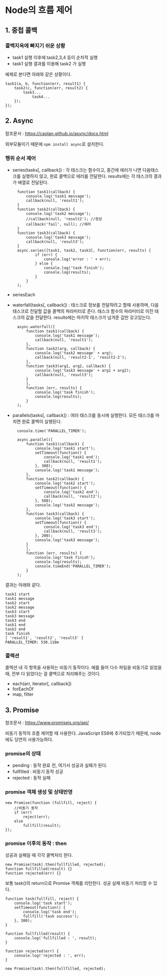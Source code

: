 # Node의 흐름 제어

## 1. 중첩 콜백
### 콜백지옥에 빠지기 쉬운 상황

* task1 실행 이후에 task2,3,4 등이 순차적 실행
* task1 실행 결과를 이용해 task2 가 실행

예제로 본다면 아래와 같은 상황이다.

	task1(a, b, function(err, result1) {
		task2(c, function(err, result2) {
			task3...
				task4...
		});
	});

## 2. Async
참조문서 : https://caolan.github.io/async/docs.html

외부모듈이기 때문에 `npm install async`로 설치한다.

### 행위 순서 제어
* series(tasks[, callback]) : 각 태스크는 함수이고, 중간에 에러가 나면 다음태스크를 실행하지 않고, 완료 콜백으로 에러를 전달한다. results에는 각 태스크의 결과가 배열로 전달된다.

		function task1(callback) {
			console.log('task1 message');
			callback(null, 'result1');
		}
		function task2(callback) {
			console.log('task2 message');
			//callback(null, 'result2'); //정상
			callback('fail', null); //에러
		}
		function task3(callback) {
			console.log('task3 message');
			callback(null, 'result3');
		}
		async.series([task1, task2, task3], function(err, results) {
				if (err) {
					console.log('error : ' + err);
				} else {
					console.log('task finish');
					console.log(results);
				}
			}
		);
* seriesEach
* waterfall(tasks[, callback]) : 태스크로 정보를 전달하려고 할때 사용하며, 다음 태스크로 전달할 값을 콜백의 파라미터로 준다. 태스크 함수의 파라미터로 이전 태스크의 값을 전달한다. results에는 마지막 태스크가 넘겨준 값만 갖고있는다.

		async.waterfall([
			function task1(callback) {
				console.log('task1 message');
				callback(null, 'result1');
			},
			function task2(arg, callback) {
				console.log('task2 message' + arg);
				callback(null, 'result2-1', 'result2-2');
			},
			function task3(arg1, arg2, callback) {
				console.log('task3 message' + arg1 + arg2);
				callback(null, 'result3');
			}
			],
			function (err, results) {
				console.log('task finish');
				console.log(results);
			}
		);
* parallels(tasks[, callback]) : 여러 태스크를 동시에 실행한다. 모든 태스크를 마치면 완료 콜백이 실행된다.

		console.time('PARALLEL_TIMER');
		
		async.parallel([
			function task1(callback) {
				console.log('task1 start');
				setTimeout(function() {
					console.log('task1 end');
					callback(null, 'result1');
				}, 300);
				console.log('task1 message');
			},
			function task2(callback) {
				console.log('task2 start');
				setTimeout(function() {
					console.log('task2 end');
					callback(null, 'result2');
				}, 500);
				console.log('task2 message');
			},
			function task3(callback) {
				console.log('task3 start');
				setTimeout(function() {
					console.log('task3 end');
					callback(null, 'result3');
				}, 200);
				console.log('task3 message');
			}
			],
			function (err, results) {
				console.log('task finish');
				console.log(results);
				console.timeEnd('PARALLEL_TIMER');
			}
		);

결과는 아래와 같다.

	task1 start
	task1 message
	task2 start
	task2 message
	task3 start
	task3 message
	task3 end
	task1 end
	task2 end
	task finish
	[ 'result1', 'result2', 'result3' ]
	PARALLEL_TIMER: 530.118m

### 콜렉션
콜렉션 내 각 항목을 사용하는 비동기 동작이다. 예를 들어 다수 파일을 비동기로 읽었을 때, 전부 다 읽었다는 걸 콜백으로 처리해주는 것이다.

* each(arr, iterator[, callback])
* forEachOf
* map, filter

## 3. Promise
참조문서 : https://www.promisejs.org/api/

비동기 동작의 흐름 제어할 때 사용한다. JavaScript ES6에 추가되었기 때문에, node에도 당연히 사용가능하다.

### promise의 상태
* pending : 동작 완료 전, 여기서 성공과 실패가 된다.
* fullfilled : 비동기 동작 성공
* rejected : 동작 실패

### promise 객체 생성 및 상태반영
	new Promise(function (fullfill, reject) {
		//비동기 동작
		if (err)
			reject(err);
		else
			fullfill(result);
	});

### promise 이후의 동작 : then
성공과 실패일 때 각각 콜백처리 한다.

	new Promise(task).then(fullfilled, rejected);
	function fullfilled(result) {}
	function rejected(err) {}

보통 task()의 return으로 Promise 객체를 리턴한다. 성공 실패 비동기 처리할 수 있다.

	function task(fullfill, reject) {
		console.log('task start');
		setTimeout(function() {
			console.log('task end');
			fullfill('task success');
		}, 300);
	}
	
	function fullfilled(result) {
		console.log('fullfilled : ', result);
	}
	
	function rejected(err) {
		console.log('rejected : ', err);
	}
	
	new Promise(task).then(fullfilled, rejected);